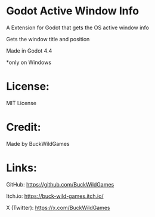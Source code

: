 # Godot Active Window Info

A Extension for Godot that gets the OS active window info

Gets the window title and position

Made in Godot 4.4

*only on Windows

# License:

MIT License

# Credit:

Made by BuckWildGames

# Links:

GitHub: https://github.com/BuckWildGames

Itch.io: https://buck-wild-games.itch.io/

X (Twitter): https://x.com/BuckWildGames
